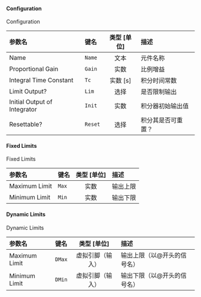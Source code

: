<!--
DO NOT EDIT THIS FILE DIRECTLY.
This file is generated by tools/comp-docs.js.
All changes will be overwritten by regeneration.
-->

<slot class="model-parameters">

#### Configuration

Configuration

| 参数名 | 键名 | 类型 [单位] | 描述 |
|:------ |:---- |:-----------:|:---- |
| Name | `Name` | 文本 | 元件名称 |
| Proportional Gain | `Gain` | 实数 | 比例增益 |
| Integral Time Constant | `Tc` | 实数 [s] | 积分时间常数 |
| Limit Output? | `Lim` | 选择 | 是否限制输出 |
| Initial Output of Integrator | `Init` | 实数 | 积分器初始输出值 |
| Resettable? | `Reset` | 选择 | 积分其是否可重置？ |

#### Fixed Limits

Fixed Limits

| 参数名 | 键名 | 类型 [单位] | 描述 |
|:------ |:---- |:-----------:|:---- |
| Maximum Limit | `Max` | 实数 | 输出上限 |
| Minimum Limit | `Min` | 实数 | 输出下限 |

#### Dynamic Limits

Dynamic Limits

| 参数名 | 键名 | 类型 [单位] | 描述 |
|:------ |:---- |:-----------:|:---- |
| Maximum Limit | `DMax` | 虚拟引脚（输入） | 输出上限（以@开头的信号名） |
| Minimum Limit | `DMin` | 虚拟引脚（输入） | 输出下限（以@开头的信号名） |


</slot>
